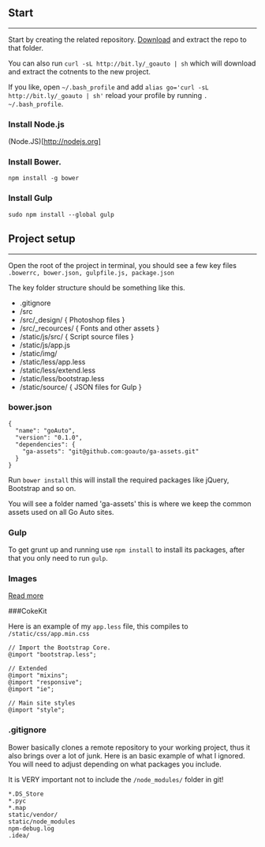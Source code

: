 ## Start
---

Start by creating the related repository. [Download](https://github.com/goauto/starter/archive/master.zip) and extract the repo to that folder.

You can also run `curl -sL http://bit.ly/_goauto | sh` which will download and extract the cotnents to the new project.

If you like, open `~/.bash_profile` and add `alias go='curl -sL http://bit.ly/_goauto | sh'` reload your profile by running `. ~/.bash_profile`.


### Install Node.js

(Node.JS)[http://nodejs.org]

### Install Bower. 

`npm install -g bower`

### Install Gulp

`sudo npm install --global gulp`

## Project setup
---

Open the root of the project in terminal, you should see a few key files `.bowerrc, bower.json, gulpfile.js, package.json`

The key folder structure should be something like this.

* .gitignore
* /src
* /src/_design/ { Photoshop files }
* /src/_recources/ { Fonts and other assets }
* /static/js/src/ { Script source files }
* /static/js/app.js
* /static/img/
* /static/less/app.less
* /static/less/extend.less
* /static/less/bootstrap.less
* /static/source/ { JSON files for Gulp }


### bower.json
    
    {
      "name": "goAuto",
      "version": "0.1.0",
      "dependencies": {
        "ga-assets": "git@github.com:goauto/ga-assets.git"
      }
    }

Run `bower install` this will install the required packages like jQuery, Bootstrap and so on.

You will see a folder named 'ga-assets' this is where we keep the common assets used on all Go Auto sites.


### Gulp
To get grunt up and running use `npm install` to install its packages, after that you only need to run `gulp`.


### Images

[Read more](http://blogs.adobe.com/photoshopdotcom/2013/09/introducing-adobe-generator-for-photoshop-cc.html)

###CokeKit

Here is an example of my `app.less` file, this compiles to `/static/css/app.min.css`

    // Import the Bootstrap Core.
    @import "bootstrap.less";

    // Extended
    @import "mixins";
    @import "responsive";
    @import "ie";

    // Main site styles
    @import "style";


### .gitignore

Bower basically clones a remote repository to your working project, thus it also brings over a lot of junk. Here is an basic example of what I ignored. You will need to adjust depending on what packages you include.  

It is VERY important not to include the `/node_modules/` folder in git!

    *.DS_Store
    *.pyc
    *.map
    static/vendor/
    static/node_modules
    npm-debug.log
    .idea/
